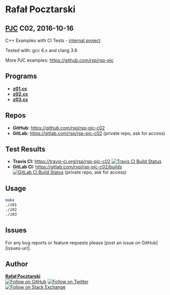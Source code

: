 Rafał Pocztarski
=
[PJC][pjc-url] C02, 2016-10-16
-
C++ Examples with CI Tests -
[internal project](https://github.com/rsp/rsp-internal#readme)

Tested with: gcc 6.x and clang 3.8

More PJC examples: https://github.com/rsp/rsp-pjc

Programs
-
* [**z01.cc**](z01.cc)
* [**z02.cc**](z01.cc)
* [**z03.cc**](z01.cc)

Repos
-
* **GitHub:** https://github.com/rsp/rsp-pjc-c02
* **GitLab:** https://gitlab.com/rsp/rsp-pjc-c02 (private repo, ask for access)

Test Results
-
* **Travis CI:** https://travis-ci.org/rsp/rsp-pjc-c02 [![Travis CI Build Status][travis-img]][travis-url]
* **GitLab CI:** https://gitlab.com/rsp/rsp-pjc-c02/builds [![GitLab CI Build Status][gitlabci-img]][gitlabci-url] (private repo, ask for access)

Usage
-
```sh
make
./z01
./z02
./z03
```

Issues
------
For any bug reports or feature requests please
[post an issue on GitHub][issues-url].

Author
------
[**Rafał Pocztarski**](https://pocztarski.com/)
<br/>
[![Follow on GitHub][github-follow-img]][github-follow-url]
[![Follow on Twitter][twitter-follow-img]][twitter-follow-url]
<br/>
[![Follow on Stack Exchange][stackexchange-img]][stackoverflow-url]

[pjc-url]: https://github.com/rsp/rsp-pjc
[github-url]: https://github.com/rsp/rsp-pjc-c02
[travis-img]: https://travis-ci.org/rsp/rsp-pjc-c02.svg?branch=master
[travis-url]: https://travis-ci.org/rsp/rsp-pjc-c02
[gitlabci-img]: https://gitlab.com/rsp/rsp-pjc-c02/badges/master/build.svg
[gitlabci-url]: https://gitlab.com/rsp/rsp-pjc-c02/builds
[github-follow-url]: https://github.com/rsp
[github-follow-img]: https://img.shields.io/github/followers/rsp.svg?style=social&label=Follow
[twitter-follow-url]: https://twitter.com/intent/follow?screen_name=pocztarski
[twitter-follow-img]: https://img.shields.io/twitter/follow/pocztarski.svg?style=social&label=Follow
[stackoverflow-url]: https://stackoverflow.com/users/613198/rsp
[stackexchange-url]: https://stackexchange.com/users/303952/rsp
[stackexchange-img]: https://stackexchange.com/users/flair/303952.png
